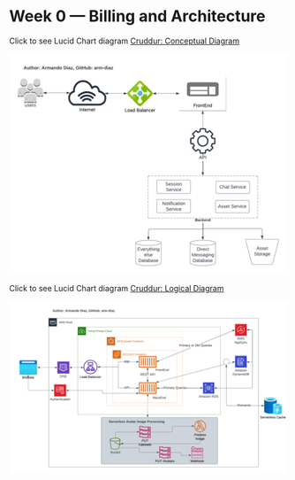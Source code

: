 # Week 0 — Billing and Architecture


Click to see Lucid Chart diagram [Cruddur: Conceptual Diagram](https://lucid.app/lucidchart/4d1a0d95-516f-4ecf-99c5-a69b63f78786/edit?viewport_loc=-119%2C103%2C2805%2C1437%2C0_0&invitationId=inv_62401b64-b767-4395-ba3a-c5814f3bd57a)

![Conceptual Diagram](../images/week0/cruddur-conceptual-diagram.png)

Click to see Lucid Chart diagram [Cruddur: Logical Diagram](https://lucid.app/lucidchart/4d1a0d95-516f-4ecf-99c5-a69b63f78786/edit?viewport_loc=-119%2C103%2C2805%2C1437%2C0_0&invitationId=inv_62401b64-b767-4395-ba3a-c5814f3bd57a)

![Logical Diagram](../images/week0/cruddur-logical-diagram.png)
